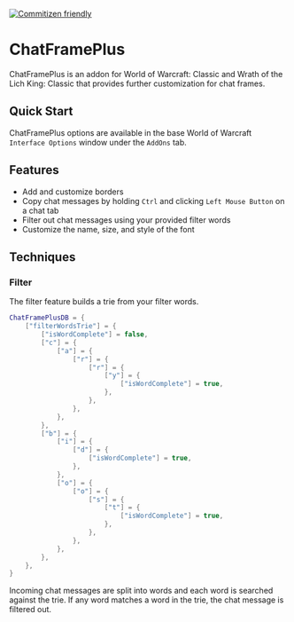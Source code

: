 [![Commitizen friendly](https://img.shields.io/badge/commitizen-friendly-brightgreen.svg)](http://commitizen.github.io/cz-cli/)

# ChatFramePlus

ChatFramePlus is an addon for World of Warcraft: Classic and Wrath of the Lich King: Classic that provides further customization for chat frames.

## Quick Start

ChatFramePlus options are available in the base World of Warcraft `Interface Options` window under the `AddOns` tab.

## Features

* Add and customize borders
* Copy chat messages by holding `Ctrl` and clicking `Left Mouse Button` on a chat tab
* Filter out chat messages using your provided filter words
* Customize the name, size, and style of the font

## Techniques

### Filter

The filter feature builds a trie from your filter words.

```lua
ChatFramePlusDB = {
	["filterWordsTrie"] = {
		["isWordComplete"] = false,
		["c"] = {
			["a"] = {
				["r"] = {
					["r"] = {
						["y"] = {
							["isWordComplete"] = true,
						},
					},
				},
			},
		},
		["b"] = {
			["i"] = {
				["d"] = {
					["isWordComplete"] = true,
				},
			},
			["o"] = {
				["o"] = {
					["s"] = {
						["t"] = {
							["isWordComplete"] = true,
						},
					},
				},
			},
		},
	},
}
```

Incoming chat messages are split into words and each word is searched against the trie. If any word matches a word in the trie, the chat message is filtered out.
